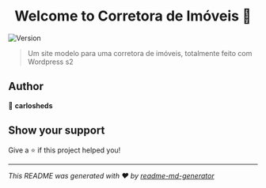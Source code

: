 <h1 align="center">Welcome to Corretora de Imóveis 👋</h1>
<p>
  <img alt="Version" src="https://img.shields.io/badge/version-1.0.0-blue.svg?cacheSeconds=2592000" />
</p>

> Um site modelo para uma corretora de imóveis, totalmente feito com Wordpress s2

## Author

👤 **carlosheds**


## Show your support

Give a ⭐️ if this project helped you!

***
_This README was generated with ❤️ by [readme-md-generator](https://github.com/kefranabg/readme-md-generator)_
